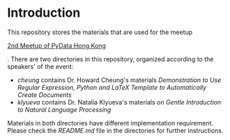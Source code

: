 # Introduction

This repository stores the materials that are used for the meetup

[2nd Meetup of PyData Hong Kong](https://www.meetup.com/PyData-Hong-Kong/events/251918383/)

. There are two directories in this repository, organized according to the speakers' of the event:

* _cheung_ contains Dr. Howard Cheung's materials _Demonstration to Use Regular Expression, Python and LaTeX Template to Automatically Create Documents_
* _klyueva_ contains Dr. Natalia Klyueva's materials on _Gentle Introduction to Natural Language Processing_

Materials in both directories have different implementation requirement. Please check the _README.md_ file in the directories for further instructions.

